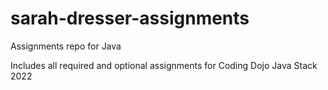 # sarah-dresser-assignments
Assignments repo for Java

Includes all required and optional assignments for Coding Dojo Java Stack 2022
